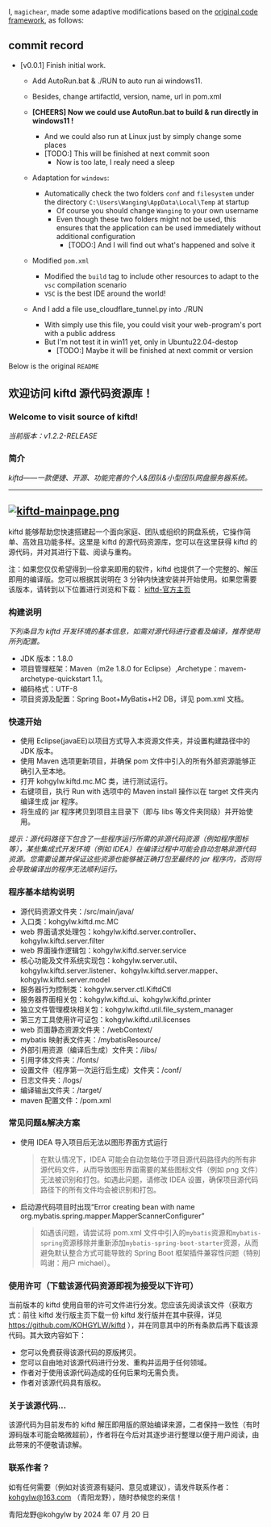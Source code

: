 I, `magichear`, made some adaptive modifications based on the [original code framework](https://github.com/KOHGYLW/kiftd-source?tab=readme-ov-file), as follows:

## commit record

- [v0.0.1] Finish initial work.

  - Add AutoRun.bat & ./RUN to auto run ai windows11.
  - Besides, change artifactId, version, name, url in pom.xml
  - **[CHEERS] Now we could use AutoRun.bat to build & run directly in windows11 !**

    - And we could also run at Linux just by simply change some places
    - [TODO:] This will be finished at next commit soon
      - Now is too late, I realy need a sleep

  - Adaptation for `windows`:
    - Automatically check the two folders `conf` and `filesystem` under the directory `C:\Users\Wanging\AppData\Local\Temp` at startup
      - Of course you should change `Wanging` to your own username
      - Even though these two folders might not be used, this ensures that the application can be used immediately without additional configuration
        - [TODO:] And I will find out what's happened and solve it
  - Modified `pom.xml`
    - Modified the `build` tag to include other resources to adapt to the `vsc` compilation scenario
    - `VSC` is the best IDE around the world!
  - And I add a file use_cloudflare_tunnel.py into ./RUN
    - With simply use this file, you could visit your web-program's port with a public address
    - But I'm not test it in win11 yet, only in Ubuntu22.04-destop
      - [TODO:] Maybe it will be finished at next commit or version

Below is the original `README`

## 欢迎访问 kiftd 源代码资源库！

### Welcome to visit source of kiftd!

_当前版本：v1.2.2-RELEASE_

### 简介

_kiftd——一款便捷、开源、功能完善的个人&团队&小型团队网盘服务器系统。_

---

## [![kiftd-mainpage.png](https://i.postimg.cc/gjyQRFVZ/kiftd-mainpage.png)](https://postimg.cc/dZ15PfSs)

kiftd 能够帮助您快速搭建起一个面向家庭、团队或组织的网盘系统，它操作简单、高效且功能多样。这里是 kiftd 的源代码资源库，您可以在这里获得 kiftd 的源代码，并对其进行下载、阅读与重构。

注：如果您仅仅希望得到一份拿来即用的软件，kiftd 也提供了一个完整的、解压即用的编译版。您可以根据其说明在 3 分钟内快速安装并开始使用。如果您需要该版本，请转到以下位置进行浏览和下载：
[kiftd-官方主页](https://kohgylw.github.io/)

### 构建说明

_下列条目为 kiftd 开发环境的基本信息，如需对源代码进行查看及编译，推荐使用所列配置。_

- JDK 版本：1.8.0
- 项目管理框架：Maven（m2e 1.8.0 for Eclipse）,Archetype：mavem-archetype-quickstart 1.1。
- 编码格式：UTF-8
- 项目资源及配置：Spring Boot+MyBatis+H2 DB，详见 pom.xml 文档。

### 快速开始

- 使用 Eclipse(javaEE)以项目方式导入本资源文件夹，并设置构建路径中的 JDK 版本。
- 使用 Maven 选项更新项目，并确保 pom 文件中引入的所有外部资源能够正确引入至本地。
- 打开 kohgylw.kiftd.mc.MC 类，进行测试运行。
- 右键项目，执行 Run with 选项中的 Maven install 操作以在 target 文件夹内编译生成 jar 程序。
- 将生成的 jar 程序拷贝到项目主目录下（即与 libs 等文件夹同级）并开始使用。

_提示：源代码路径下包含了一些程序运行所需的非源代码资源（例如程序图标等），某些集成式开发环境（例如 IDEA）在编译过程中可能会自动忽略非源代码资源。您需要设置并保证这些资源也能够被正确打包至最终的 jar 程序内，否则将会导致编译出的程序无法顺利运行。_

### 程序基本结构说明

- 源代码资源文件夹：/src/main/java/
- 入口类：kohgylw.kiftd.mc.MC
- web 界面请求处理包：kohgylw.kiftd.server.controller、kohgylw.kiftd.server.filter
- web 界面操作逻辑包：kohgylw.kiftd.server.service
- 核心功能及文件系统实现包：kohgylw.server.util、kohgylw.kiftd.server.listener、kohgylw.kiftd.server.mapper、kohgylw.kiftd.server.model
- 服务器行为控制类：kohgylw.server.ctl.KiftdCtl
- 服务器界面相关包：kohgylw.kiftd.ui、kohgylw.kiftd.printer
- 独立文件管理模块相关包：kohgylw.kiftd.util.file_system_manager
- 第三方工具使用许可证包：kohgylw.kiftd.util.licenses
- web 页面静态资源文件夹：/webContext/
- mybatis 映射表文件夹：/mybatisResource/
- 外部引用资源（编译后生成）文件夹：/libs/
- 引用字体文件夹：/fonts/
- 设置文件（程序第一次运行后生成）文件夹：/conf/
- 日志文件夹：/logs/
- 编译输出文件夹：/target/
- maven 配置文件：/pom.xml

### 常见问题&解决方案

- 使用 IDEA 导入项目后无法以图形界面方式运行

  > 在默认情况下，IDEA 可能会自动忽略位于项目源代码路径内的所有非源代码文件，从而导致图形界面需要的某些图标文件（例如 png 文件）无法被识别和打包。如遇此问题，请修改 IDEA 设置，确保项目源代码路径下的所有文件均会被识别和打包。

- 启动源代码项目时出现“Error creating bean with name org.mybatis.spring.mapper.MapperScannerConfigurer”
  > 如遇该问题，请尝试将 pom.xml 文件中引入的`mybatis`资源和`mybatis-spring`资源移除并重新添加`mybatis-spring-boot-starter`资源，从而避免默认整合方式可能导致的 Spring Boot 框架插件兼容性问题（特别鸣谢：用户 michael）。

### 使用许可（下载该源代码资源即视为接受以下许可）

当前版本的 kiftd 使用自带的许可文件进行分发。您应该先阅读该文件（获取方式：前往 kiftd 发行版主页下载一份 kiftd 发行版并在其中获得，详见 https://github.com/KOHGYLW/kiftd ），并在同意其中的所有条款后再下载该源代码。其大致内容如下：

- 您可以免费获得该源代码的原版拷贝。
- 您可以自由地对该源代码进行分发、重构并运用于任何领域。
- 作者对于使用该源代码造成的任何后果均无需负责。
- 作者对该源代码具有版权。

### 关于该源代码...

该源代码为目前发布的 kiftd 解压即用版的原始编译来源，二者保持一致性（有时源码版本可能会略微超前），作者将在今后对其逐步进行整理以便于用户阅读，由此带来的不便敬请谅解。

### 联系作者？

如有任何需要（例如对该资源有疑问、意见或建议），请发件联系作者： kohgylw@163.com （青阳龙野），随时恭候您的来信！

青阳龙野@kohgylw by 2024 年 07 月 20 日
